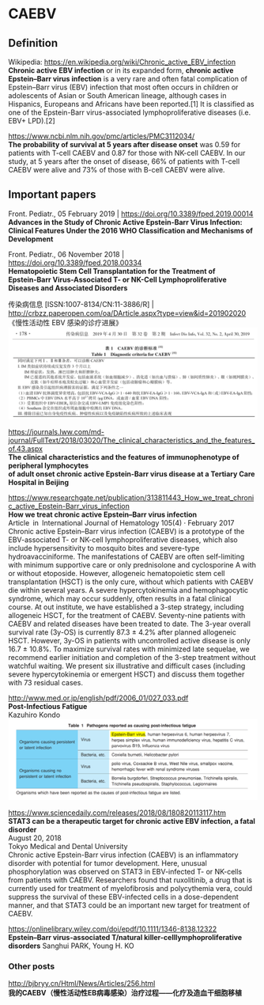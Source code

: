 ﻿# CAEBV


## Definition
 
Wikipedia: https://en.wikipedia.org/wiki/Chronic_active_EBV_infection     
**Chronic active EBV infection** or in its expanded form, **chronic active Epstein–Barr virus infection** is a very rare and often fatal complication of Epstein–Barr virus (EBV) infection that most often occurs in children or adolescents of Asian or South American lineage, although cases in Hispanics, Europeans and Africans have been reported.[1] It is classified as one of the Epstein-Barr virus-associated lymphoproliferative diseases (i.e. EBV+ LPD).[2]    

https://www.ncbi.nlm.nih.gov/pmc/articles/PMC3112034/     
**The probability of survival at 5 years after disease onset** was 0.59 for patients with T-cell CAEBV and 0.87 for those with NK-cell CAEBV. In our study, at 5 years after the onset of disease, 66% of patients with T-cell CAEBV were alive and 73% of those with B-cell CAEBV were alive.


## Important papers

Front. Pediatr., 05 February 2019 | https://doi.org/10.3389/fped.2019.00014  
**Advances in the Study of Chronic Active Epstein-Barr Virus Infection:     
Clinical Features Under the 2016 WHO Classification and Mechanisms of Development**

Front. Pediatr., 06 November 2018 | https://doi.org/10.3389/fped.2018.00334  
**Hematopoietic Stem Cell Transplantation for the Treatment of     
Epstein-Barr Virus-Associated T- or NK-Cell Lymphoproliferative Diseases and Associated Disorders**

传染病信息 [ISSN:1007-8134/CN:11-3886/R] | http://crbzz.paperopen.com/oa/DArticle.aspx?type=view&id=201902020     
《慢性活动性 EBV 感染的诊疗进展》           
<img src="https://github.com/Nov05/CAEBV/blob/master/images/2020-05-31%2019_04_09-Microsoft%20Edge.png?raw=true">

https://journals.lww.com/md-journal/FullText/2018/03020/The_clinical_characteristics_and_the_features_of.43.aspx    
**The clinical characteristics and the features of immunophenotype of peripheral lymphocytes     
of adult onset chronic active Epstein-Barr virus disease at a Tertiary Care Hospital in Beijing**     

https://www.researchgate.net/publication/313811443_How_we_treat_chronic_active_Epstein-Barr_virus_infection     
**How we treat chronic active Epstein–Barr virus infection**    
Article in International Journal of Hematology 105(4) · February 2017     
Chronic active Epstein–Barr virus infection (CAEBV) is a prototype of the EBV-associated T- or NK-cell lymphoproliferative diseases, which also include hypersensitivity to mosquito bites and severe-type hydroavacciniforme. The manifestations of CAEBV are often self-limiting with minimum supportive care or only prednisolone and cyclosporine A with or without etoposide. However, allogeneic hematopoietic stem cell transplantation (HSCT) is the only cure, without which patients with CAEBV die within several years. A severe hypercytokinemia and hemophagocytic syndrome, which may occur suddenly, often results in a fatal clinical course. At out institute, we have established a 3-step strategy, including allogeneic HSCT, for the treatment of CAEBV. Seventy-nine patients with CAEBV and related diseases have been treated to date. The 3-year overall survival rate (3y-OS) is currently 87.3 ± 4.2% after planned allogeneic HSCT. However, 3y-OS in patients with uncontrolled active disease is only 16.7 ± 10.8%. To maximize survival rates with minimized late sequelae, we recommend earlier initiation and completion of the 3-step treatment without watchful waiting. We present six illustrative and difficult cases (including severe hypercytokinemia or emergent HSCT) and discuss them together with 73 residual cases.   

http://www.med.or.jp/english/pdf/2006_01/027_033.pdf    
**Post-Infectious Fatigue**       
Kazuhiro Kondo    
<img src="https://github.com/Nov05/CAEBV/blob/master/images/2020-06-01%2010_24_14-027_033.pdf.png?raw=true">     

https://www.sciencedaily.com/releases/2018/08/180820113117.htm     
**STAT3 can be a therapeutic target for chronic active EBV infection, a fatal disorder**  
August 20, 2018    
Tokyo Medical and Dental University      
Chronic active Epstein-Barr virus infection (CAEBV) is an inflammatory disorder with potential for tumor development. Here, unusual phosphorylation was observed on STAT3 in EBV-infected T- or NK-cells from patients with CAEBV. Researchers found that ruxolitinib, a drug that is currently used for treatment of myelofibrosis and polycythemia vera, could suppress the survival of these EBV-infected cells in a dose-dependent manner, and that STAT3 could be an important new target for treatment of CAEBV.

https://onlinelibrary.wiley.com/doi/epdf/10.1111/1346-8138.12322    
**Epstein–Barr virus-associated T/natural killer-celllymphoproliferative disorders**
Sanghui PARK, Young H. KO

### Other posts

http://bjbryy.cn/Html/News/Articles/256.html      
**我的CAEBV（慢性活动性EB病毒感染）治疗过程——化疗及造血干细胞移植**        
  

